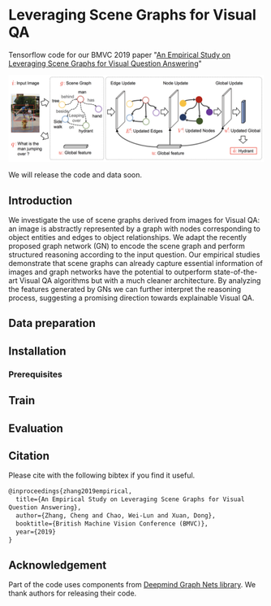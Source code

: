 # Leveraging Scene Graphs for Visual QA

Tensorflow code for our BMVC 2019 paper 
"[An Empirical Study on Leveraging Scene Graphs for Visual Question Answering](https://arxiv.org/abs/1907.12133)"

![](figures/framework.png)

We will release the code and data soon.

## Introduction
We investigate the use of scene graphs derived from images for Visual QA: an image is abstractly represented by a graph 
with nodes corresponding to object entities and edges to object relationships. We adapt the recently proposed 
graph network (GN) to encode the scene graph and perform structured reasoning according to the input question. 
Our empirical studies demonstrate that scene graphs can already capture essential information of images and graph 
networks have the potential to outperform state-of-the-art Visual QA algorithms but with a much cleaner architecture. 
By analyzing the features generated by GNs we can further interpret the reasoning process, suggesting a promising 
direction towards explainable Visual QA.

## Data preparation


## Installation

### Prerequisites



## Train

## Evaluation



## Citation
Please cite with the following bibtex if you find it useful.
```
@inproceedings{zhang2019empirical,
  title={An Empirical Study on Leveraging Scene Graphs for Visual Question Answering},
  author={Zhang, Cheng and Chao, Wei-Lun and Xuan, Dong},
  booktitle={British Machine Vision Conference (BMVC)},
  year={2019}
}
```

## Acknowledgement

Part of the code uses components from [Deepmind Graph Nets library](https://github.com/deepmind/graph_nets). 
We thank authors for releasing their code.

